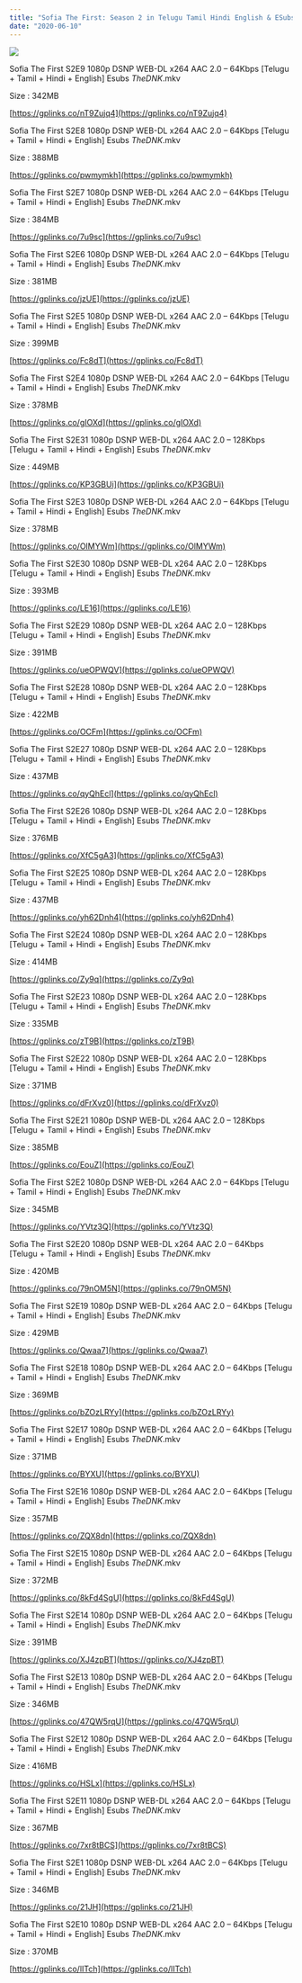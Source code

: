 ```yaml
---
title: "Sofia The First: Season 2 in Telugu Tamil Hindi English & ESubs"
date: "2020-06-10"
---
```


![](https://img1.hotstarext.com/image/upload/f_auto,t_web_hs_2_5x/sources/r1/cms/prod/3794/673794-h)

Sofia The First S2E9 1080p DSNP WEB-DL x264 AAC 2.0 – 64Kbps \[Telugu + Tamil + Hindi + English\] Esubs _TheDNK_.mkv

Size : 342MB

[https://gplinks.co/nT9Zujq4](https://gplinks.co/nT9Zujq4)

Sofia The First S2E8 1080p DSNP WEB-DL x264 AAC 2.0 – 64Kbps \[Telugu + Tamil + Hindi + English\] Esubs _TheDNK_.mkv

Size : 388MB

[https://gplinks.co/pwmymkh](https://gplinks.co/pwmymkh)

Sofia The First S2E7 1080p DSNP WEB-DL x264 AAC 2.0 – 64Kbps \[Telugu + Tamil + Hindi + English\] Esubs _TheDNK_.mkv

Size : 384MB

[https://gplinks.co/7u9sc](https://gplinks.co/7u9sc)

Sofia The First S2E6 1080p DSNP WEB-DL x264 AAC 2.0 – 64Kbps \[Telugu + Tamil + Hindi + English\] Esubs _TheDNK_.mkv

Size : 381MB

[https://gplinks.co/jzUE](https://gplinks.co/jzUE)

Sofia The First S2E5 1080p DSNP WEB-DL x264 AAC 2.0 – 64Kbps \[Telugu + Tamil + Hindi + English\] Esubs _TheDNK_.mkv

Size : 399MB

[https://gplinks.co/Fc8dT](https://gplinks.co/Fc8dT)

Sofia The First S2E4 1080p DSNP WEB-DL x264 AAC 2.0 – 64Kbps \[Telugu + Tamil + Hindi + English\] Esubs _TheDNK_.mkv

Size : 378MB

[https://gplinks.co/gIOXd](https://gplinks.co/gIOXd)

Sofia The First S2E31 1080p DSNP WEB-DL x264 AAC 2.0 – 128Kbps \[Telugu + Tamil + Hindi + English\] Esubs _TheDNK_.mkv

Size : 449MB

[https://gplinks.co/KP3GBUi](https://gplinks.co/KP3GBUi)

Sofia The First S2E3 1080p DSNP WEB-DL x264 AAC 2.0 – 64Kbps \[Telugu + Tamil + Hindi + English\] Esubs _TheDNK_.mkv

Size : 378MB

[https://gplinks.co/OlMYWm](https://gplinks.co/OlMYWm)

Sofia The First S2E30 1080p DSNP WEB-DL x264 AAC 2.0 – 128Kbps \[Telugu + Tamil + Hindi + English\] Esubs _TheDNK_.mkv

Size : 393MB

[https://gplinks.co/LE16](https://gplinks.co/LE16)

Sofia The First S2E29 1080p DSNP WEB-DL x264 AAC 2.0 – 128Kbps \[Telugu + Tamil + Hindi + English\] Esubs _TheDNK_.mkv

Size : 391MB

[https://gplinks.co/ueOPWQV](https://gplinks.co/ueOPWQV)

Sofia The First S2E28 1080p DSNP WEB-DL x264 AAC 2.0 – 128Kbps \[Telugu + Tamil + Hindi + English\] Esubs _TheDNK_.mkv

Size : 422MB

[https://gplinks.co/OCFm](https://gplinks.co/OCFm)

Sofia The First S2E27 1080p DSNP WEB-DL x264 AAC 2.0 – 128Kbps \[Telugu + Tamil + Hindi + English\] Esubs _TheDNK_.mkv

Size : 437MB

[https://gplinks.co/qyQhEcl](https://gplinks.co/qyQhEcl)

Sofia The First S2E26 1080p DSNP WEB-DL x264 AAC 2.0 – 128Kbps \[Telugu + Tamil + Hindi + English\] Esubs _TheDNK_.mkv

Size : 376MB

[https://gplinks.co/XfC5gA3](https://gplinks.co/XfC5gA3)

Sofia The First S2E25 1080p DSNP WEB-DL x264 AAC 2.0 – 128Kbps \[Telugu + Tamil + Hindi + English\] Esubs _TheDNK_.mkv

Size : 437MB

[https://gplinks.co/yh62Dnh4](https://gplinks.co/yh62Dnh4)

Sofia The First S2E24 1080p DSNP WEB-DL x264 AAC 2.0 – 128Kbps \[Telugu + Tamil + Hindi + English\] Esubs _TheDNK_.mkv

Size : 414MB

[https://gplinks.co/Zy9q](https://gplinks.co/Zy9q)

Sofia The First S2E23 1080p DSNP WEB-DL x264 AAC 2.0 – 128Kbps \[Telugu + Tamil + Hindi + English\] Esubs _TheDNK_.mkv

Size : 335MB

[https://gplinks.co/zT9B](https://gplinks.co/zT9B)

Sofia The First S2E22 1080p DSNP WEB-DL x264 AAC 2.0 – 128Kbps \[Telugu + Tamil + Hindi + English\] Esubs _TheDNK_.mkv

Size : 371MB

[https://gplinks.co/dFrXvz0](https://gplinks.co/dFrXvz0)

Sofia The First S2E21 1080p DSNP WEB-DL x264 AAC 2.0 – 128Kbps \[Telugu + Tamil + Hindi + English\] Esubs _TheDNK_.mkv

Size : 385MB

[https://gplinks.co/EouZ](https://gplinks.co/EouZ)

Sofia The First S2E2 1080p DSNP WEB-DL x264 AAC 2.0 – 64Kbps \[Telugu + Tamil + Hindi + English\] Esubs _TheDNK_.mkv

Size : 345MB

[https://gplinks.co/YVtz3Q](https://gplinks.co/YVtz3Q)

Sofia The First S2E20 1080p DSNP WEB-DL x264 AAC 2.0 – 64Kbps \[Telugu + Tamil + Hindi + English\] Esubs _TheDNK_.mkv

Size : 420MB

[https://gplinks.co/79nOM5N](https://gplinks.co/79nOM5N)

Sofia The First S2E19 1080p DSNP WEB-DL x264 AAC 2.0 – 64Kbps \[Telugu + Tamil + Hindi + English\] Esubs _TheDNK_.mkv

Size : 429MB

[https://gplinks.co/Qwaa7](https://gplinks.co/Qwaa7)

Sofia The First S2E18 1080p DSNP WEB-DL x264 AAC 2.0 – 64Kbps \[Telugu + Tamil + Hindi + English\] Esubs _TheDNK_.mkv

Size : 369MB

[https://gplinks.co/bZOzLRYy](https://gplinks.co/bZOzLRYy)

Sofia The First S2E17 1080p DSNP WEB-DL x264 AAC 2.0 – 64Kbps \[Telugu + Tamil + Hindi + English\] Esubs _TheDNK_.mkv

Size : 371MB

[https://gplinks.co/BYXU](https://gplinks.co/BYXU)

Sofia The First S2E16 1080p DSNP WEB-DL x264 AAC 2.0 – 64Kbps \[Telugu + Tamil + Hindi + English\] Esubs _TheDNK_.mkv

Size : 357MB

[https://gplinks.co/ZQX8dn](https://gplinks.co/ZQX8dn)

Sofia The First S2E15 1080p DSNP WEB-DL x264 AAC 2.0 – 64Kbps \[Telugu + Tamil + Hindi + English\] Esubs _TheDNK_.mkv

Size : 372MB

[https://gplinks.co/8kFd4SgU](https://gplinks.co/8kFd4SgU)

Sofia The First S2E14 1080p DSNP WEB-DL x264 AAC 2.0 – 64Kbps \[Telugu + Tamil + Hindi + English\] Esubs _TheDNK_.mkv

Size : 391MB

[https://gplinks.co/XJ4zpBT](https://gplinks.co/XJ4zpBT)

Sofia The First S2E13 1080p DSNP WEB-DL x264 AAC 2.0 – 64Kbps \[Telugu + Tamil + Hindi + English\] Esubs _TheDNK_.mkv

Size : 346MB

[https://gplinks.co/47QW5rqU](https://gplinks.co/47QW5rqU)

Sofia The First S2E12 1080p DSNP WEB-DL x264 AAC 2.0 – 64Kbps \[Telugu + Tamil + Hindi + English\] Esubs _TheDNK_.mkv

Size : 416MB

[https://gplinks.co/HSLx](https://gplinks.co/HSLx)

Sofia The First S2E11 1080p DSNP WEB-DL x264 AAC 2.0 – 64Kbps \[Telugu + Tamil + Hindi + English\] Esubs _TheDNK_.mkv

Size : 367MB

[https://gplinks.co/7xr8tBCS](https://gplinks.co/7xr8tBCS)

Sofia The First S2E1 1080p DSNP WEB-DL x264 AAC 2.0 – 64Kbps \[Telugu + Tamil + Hindi + English\] Esubs _TheDNK_.mkv

Size : 346MB

[https://gplinks.co/21JH](https://gplinks.co/21JH)

Sofia The First S2E10 1080p DSNP WEB-DL x264 AAC 2.0 – 64Kbps \[Telugu + Tamil + Hindi + English\] Esubs _TheDNK_.mkv

Size : 370MB

[https://gplinks.co/lITch](https://gplinks.co/lITch)
